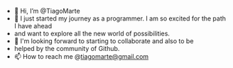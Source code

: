 - 👋 Hi, I’m @TiagoMarte
- 🌱 I just started my journey as a programmer. I am so excited for the path I have ahead
- and want to explore all the new world of possibilities.
- 💞️ I'm looking forward to starting to collaborate and also to be
- helped by the community of Github.
- 📫 How to reach me @tiagomarte@gmail.com

<!---
TiagoMarte/TiagoMarte is a ✨ special ✨ repository because its `README.md` (this file) appears on your GitHub profile.
You can click the Preview link to take a look at your changes.
--->
